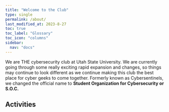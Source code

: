 ```yaml
---
title: "Welcome to the Club"
type: single
permalink: /about/
last_modified_at: 2023-8-27
toc: true
toc_label: "Glossary"
toc_icon: "columns"
sidebar:
  nav: "docs"
---
```

We are THE cybersecurity club at Utah State University. We are currently going through some really exciting rapid expansion and changes, so things may continue to look different as
we continue making this club the best place for cyber geeks to come together. Formerly known as Cybersentinels, we changed the official name to **Student Organization for Cybersecurity or S.O.C.**

## Activities
